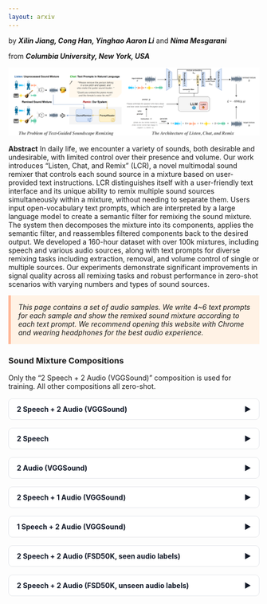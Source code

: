 ```yaml
---
layout: arxiv
---
```


by ***Xilin Jiang, Cong Han, Yinghao Aaron Li*** and ***Nima Mesgarani***

from ***Columbia University, New York, USA***

![abstract](../figures/LCR_demo.png)

**Abstract** In daily life, we encounter a variety of sounds, both desirable and undesirable, with limited control over their presence and volume. Our work introduces “Listen, Chat, and Remix” (LCR), a novel multimodal sound remixer that controls each sound source in a mixture based on user-provided text instructions. LCR distinguishes itself with a user-friendly text interface and its unique ability to remix multiple sound sources simultaneously within a mixture, without needing to separate them. Users input open-vocabulary text prompts, which are interpreted by a large language model to create a semantic filter for remixing the sound mixture. The system then decomposes the mixture into its components, applies the semantic filter, and reassembles filtered components back to the desired output. We developed a 160-hour dataset with over 100k mixtures, including speech and various audio sources, along with text prompts for diverse remixing tasks including extraction, removal, and volume control of single or multiple sources. Our experiments demonstrate significant improvements in signal quality across all remixing tasks and robust performance in zero-shot scenarios with varying numbers and types of sound sources.

<div style="background-color: #FFF2E5; padding: 15px; border-left: 5px solid #FFB899; font-style: italic;">
This page contains a set of audio samples. We write 4~6 text prompts for each sample and show the remixed sound mixture according to each text prompt. We recommend opening this website with Chrome and wearing headphones for the best audio experience.
</div>

<style>
  /* Container + table layout */
  .table-container {
    overflow-x: auto;
    width: 100%;
    color: #6B7280;                 /* default gray text */
  }
  .table-container table {
    width: max-content;
    border-collapse: collapse;
    border: 1px solid grey;
  }
  .table-container th,
  .table-container td {
    padding: 10px;
    border: 1px solid black;
    text-align: left;
    vertical-align: top;            /* top-align cells */
  }

  /* Wrapping: headers stay on one line; cells wrap (or honor <br>) */
  .table-container th { white-space: nowrap; color:#111827; }
  .table-container td { white-space: normal; }   /* <= put this AFTER any th,td white-space rules */
</style>

<style>
  /* Accordion */
  details.accordion { border: 1px solid #E5E7EB; border-radius: .5rem; margin: 1rem 0; background:#FFFFFF; }
  details.accordion > summary {
    list-style: none; cursor: pointer; padding: .75rem 1rem; font-weight: 700; color:#111827;
    display:flex; align-items:center; justify-content:space-between; gap:.75rem;
  }
  details.accordion[open] > summary { border-bottom: 1px solid #E5E7EB; }
  details.accordion .section-body { padding: 1rem; }
  /* Chevron */
  .chev { transition: transform .2s ease; }
  details[open] .chev { transform: rotate(90deg); }
</style>


### Sound Mixture Compositions
Only the “2 Speech + 2 Audio (VGGSound)” composition is used for training. All other compositions all zero-shot.

<a name="2s2a"></a>
<details class="accordion">
  <summary>2 Speech + 2 Audio (VGGSound)<span class="chev">▶</span></summary>
  <div class="section-body">
<hr>

<table>
    <tbody>
        <tr>
        <th style="text-align: left;">Input Mixture #1</th>
        <td style="text-align: center;">female speaker with high pitch, normal tempo, high energy, and neutral emotion</td>
        <td style="text-align: center;">male speaker with low pitch, high tempo, normal energy, and neutral emotion</td>
        <td style="text-align: center;">helicopter</td>
        <td style="text-align: center;">turkey gobbling</td>
        </tr>
        <tr>
        <td style="width: 20%;">
            <audio controls>
                <source src="../wavs/2Speech2Audio/ex1/mix.wav" type="audio/wav">
                Your browser does not support the audio element.
            </audio>
        </td>
        <td style="width: 20%;">
            <audio controls>
                <source src="../wavs/2Speech2Audio/ex1/s0.wav" type="audio/wav">
                Your browser does not support the audio element.
            </audio>
        </td>
        <td style="width: 20%;">
            <audio controls>
                <source src="../wavs/2Speech2Audio/ex1/s1.wav" type="audio/wav">
                Your browser does not support the audio element.
            </audio>
        </td>
        <td style="width: 20%;">
            <audio controls>
                <source src="../wavs/2Speech2Audio/ex1/s2.wav" type="audio/wav">
                Your browser does not support the audio element.
            </audio>
        </td>
        <td style="width: 20%;">
            <audio controls>
                <source src="../wavs/2Speech2Audio/ex1/s3.wav" type="audio/wav">
                Your browser does not support the audio element.
            </audio>
        </td>
        </tr>
    </tbody>
</table>

<table>
    <tr>
        <td colspan="2" style="text-align: left; width: 50%;">"Increase the volume of the speeches and decrease the volume of the background sounds."</td>
        <td colspan="2" style="text-align: left; width: 50%;">"Let's pull out the sound of the fast-talking man and the turkey."</td>
    </tr>
    <tr>
        <th style="width: 25%; text-align: left;">Remixed Mixture A</th>
        <th style="width: 25%; text-align: left;">Target Mixture A</th>
        <th style="width: 25%; text-align: left;">Remixed Mixture B</th>
        <th style="width: 25%; text-align: left;">Target Mixture B</th>
    </tr>
    <tr>
        <td style="width: 25%;">
            <audio controls>
                <source src="../wavs/2Speech2Audio/ex1/edit_UUDD.wav" type="audio/wav">
                Your browser does not support the audio element.
            </audio>
        </td>
        <td style="width: 25%;">
            <audio controls><source src="../wavs/2Speech2Audio/ex1/tar_UUDD.wav" type="audio/wav">
                Your browser does not support the audio element.
            </audio>
        </td>
        <td style="width: 25%;">
            <audio controls>
                <source src="../wavs/2Speech2Audio/ex1/edit_0101.wav" type="audio/wav">
                Your browser does not support the audio element.
            </audio>
        </td>
        <td style="width: 25%;">
            <audio controls><source src="../wavs/2Speech2Audio/ex1/tar_0101.wav" type="audio/wav">
                Your browser does not support the audio element.
            </audio>
        </td>
    </tr>
    <tr>
        <td colspan="2" style="text-align: left; width: 50%;">"Remove all people talking."</td>
        <td colspan="2" style="text-align: left; width: 50%;">"Why not get rid of the man's voice and the turkey's noise, and reduce the helicopter's volume?"</td>
    </tr>
    <tr>
        <th style="width: 25%; text-align: left;">Remixed Mixture C</th>
        <th style="width: 25%; text-align: left;">Target Mixture C</th>
        <th style="width: 25%; text-align: left;">Remixed Mixture D</th>
        <th style="width: 25%; text-align: left;">Target Mixture D</th>
    </tr>
    <tr>
        <td style="width: 25%;">
            <audio controls>
                <source src="../wavs/2Speech2Audio/ex1/edit_0011.wav" type="audio/wav">
                Your browser does not support the audio element.
            </audio>
        </td>
        <td style="width: 25%;">
            <audio controls><source src="../wavs/2Speech2Audio/ex1/tar_0011.wav" type="audio/wav">
                Your browser does not support the audio element.
            </audio>
        </td>
        <td style="width: 25%;">
            <audio controls>
                <source src="../wavs/2Speech2Audio/ex1/edit_10D0.wav" type="audio/wav">
                Your browser does not support the audio element.
            </audio>
        </td>
        <td style="width: 25%;">
            <audio controls><source src="../wavs/2Speech2Audio/ex1/tar_10D0.wav" type="audio/wav">
                Your browser does not support the audio element.
            </audio>
        </td>
    </tr>
    <tr>
        <td colspan="2" style="text-align: left; width: 50%;">"Could you kindly eliminate the sound of the helicopter? I appreciate it."</td>
        <td colspan="2" style="text-align: left; width: 50%;">"Please extract the person with an elevated tone."</td>
    </tr>
    <tr>
        <th style="width: 25%; text-align: left;">Remixed Mixture E</th>
        <th style="width: 25%; text-align: left;">Target Mixture E</th>
        <th style="width: 25%; text-align: left;">Remixed Mixture F</th>
        <th style="width: 25%; text-align: left;">Target Mixture F</th>
    </tr>
    <tr>
        <td style="width: 25%;">
            <audio controls>
                <source src="../wavs/2Speech2Audio/ex1/edit_1101.wav" type="audio/wav">
                Your browser does not support the audio element.
            </audio>
        </td>
        <td style="width: 25%;">
            <audio controls><source src="../wavs/2Speech2Audio/ex1/tar_1101.wav" type="audio/wav">
                Your browser does not support the audio element.
            </audio>
        </td>
        <td style="width: 25%;">
            <audio controls>
                <source src="../wavs/2Speech2Audio/ex1/edit_1000.wav" type="audio/wav">
                Your browser does not support the audio element.
            </audio>
        </td>
        <td style="width: 25%;">
            <audio controls><source src="../wavs/2Speech2Audio/ex1/tar_1000.wav" type="audio/wav">
                Your browser does not support the audio element.
            </audio>
        </td>
    </tr>
</table>
<hr>

<table>
    <tbody>
        <tr>
        <th style="text-align: left;">Input Mixture #2</th>
        <td style="text-align: center;">male speaker with low pitch, low tempo, low energy, and sad emotion</td>
        <td style="text-align: center;">female speaker with high pitch, normal tempo, normal energy, and neutral emotion</td>
        <td style="text-align: center;">playing accordion</td>
        <td style="text-align: center;">playing drum kit</td>
        </tr>
        <tr>
        <td style="width: 20%;">
            <audio controls>
                <source src="../wavs/2Speech2Audio/ex2/mix.wav" type="audio/wav">
                Your browser does not support the audio element.
            </audio>
        </td>
        <td style="width: 20%;">
            <audio controls>
                <source src="../wavs/2Speech2Audio/ex2/s0.wav" type="audio/wav">
                Your browser does not support the audio element.
            </audio>
        </td>
        <td style="width: 20%;">
            <audio controls>
                <source src="../wavs/2Speech2Audio/ex2/s1.wav" type="audio/wav">
                Your browser does not support the audio element.
            </audio>
        </td>
        <td style="width: 20%;">
            <audio controls>
                <source src="../wavs/2Speech2Audio/ex2/s2.wav" type="audio/wav">
                Your browser does not support the audio element.
            </audio>
        </td>
        <td style="width: 20%;">
            <audio controls>
                <source src="../wavs/2Speech2Audio/ex2/s3.wav" type="audio/wav">
                Your browser does not support the audio element.
            </audio>
        </td>
        </tr>
    </tbody>
</table>

<table>
    <tr>
        <td colspan="2" style="text-align: left; width: 50%;">"Is it possible to single out the accordion's performance?"</td>
        <td colspan="2" style="text-align: left; width: 50%;">"Lower the volume of the live accordion music that is currently being played, please."</td>
    </tr>
    <tr>
        <th style="width: 25%; text-align: left;">Remixed Mixture A</th>
        <th style="width: 25%; text-align: left;">Target Mixture A</th>
        <th style="width: 25%; text-align: left;">Remixed Mixture B</th>
        <th style="width: 25%; text-align: left;">Target Mixture B</th>
    </tr>
    <tr>
        <td style="width: 25%;">
            <audio controls>
                <source src="../wavs/2Speech2Audio/ex2/edit_0010.wav" type="audio/wav">
                Your browser does not support the audio element.
            </audio>
        </td>
        <td style="width: 25%;">
            <audio controls><source src="../wavs/2Speech2Audio/ex2/tar_0010.wav" type="audio/wav">
                Your browser does not support the audio element.
            </audio>
        </td>
        <td style="width: 25%;">
            <audio controls>
                <source src="../wavs/2Speech2Audio/ex2/edit_11D1.wav" type="audio/wav">
                Your browser does not support the audio element.
            </audio>
        </td>
        <td style="width: 25%;">
            <audio controls><source src="../wavs/2Speech2Audio/ex2/tar_11D1.wav" type="audio/wav">
                Your browser does not support the audio element.
            </audio>
        </td>
    </tr>
    <tr>
        <td colspan="2" style="text-align: left; width: 50%;">"Could you raise the decibel level of the gloomy speaker that has a subdued tone?"</td>
        <td colspan="2" style="text-align: left; width: 50%;">"Please raise the sound for the
            female speaker with a standard tempo, amplify the playing accordion, reduce the playing drum kit, and decrease the volume for the male speaker with a sluggish pace."</td>
    </tr>
    <tr>
        <th style="width: 25%; text-align: left;">Remixed Mixture C</th>
        <th style="width: 25%; text-align: left;">Target Mixture C</th>
        <th style="width: 25%; text-align: left;">Remixed Mixture D</th>
        <th style="width: 25%; text-align: left;">Target Mixture D</th>
    </tr>
    <tr>
        <td style="width: 25%;">
            <audio controls>
                <source src="../wavs/2Speech2Audio/ex2/edit_U111.wav" type="audio/wav">
                Your browser does not support the audio element.
            </audio>
        </td>
        <td style="width: 25%;">
            <audio controls><source src="../wavs/2Speech2Audio/ex2/tar_U111.wav" type="audio/wav">
                Your browser does not support the audio element.
            </audio>
        </td>
        <td style="width: 25%;">
            <audio controls>
                <source src="../wavs/2Speech2Audio/ex2/edit_DUUD.wav" type="audio/wav">
                Your browser does not support the audio element.
            </audio>
        </td>
        <td style="width: 25%;">
            <audio controls><source src="../wavs/2Speech2Audio/ex2/tar_DUUD.wav" type="audio/wav">
                Your browser does not support the audio element.
            </audio>
        </td>
    </tr>
    <tr>
        <td colspan="2" style="text-align: left; width: 50%;">"I'd like you to exclude the speaker with a high-frequency voice and average vitality, conveying a neutral tone."</td>
        <td colspan="2" style="text-align: left; width: 50%;">"Make everything quieter."</td>
    </tr>
    <tr>
        <th style="width: 25%; text-align: left;">Remixed Mixture E</th>
        <th style="width: 25%; text-align: left;">Target Mixture E</th>
        <th style="width: 25%; text-align: left;">Remixed Mixture F</th>
        <th style="width: 25%; text-align: left;">Target Mixture F</th>
    </tr>
    <tr>
        <td style="width: 25%;">
            <audio controls>
                <source src="../wavs/2Speech2Audio/ex2/edit_1011.wav" type="audio/wav">
                Your browser does not support the audio element.
            </audio>
        </td>
        <td style="width: 25%;">
            <audio controls><source src="../wavs/2Speech2Audio/ex2/tar_1011.wav" type="audio/wav">
                Your browser does not support the audio element.
            </audio>
        </td>
        <td style="width: 25%;">
            <audio controls>
                <source src="../wavs/2Speech2Audio/ex2/edit_DDDD.wav" type="audio/wav">
                Your browser does not support the audio element.
            </audio>
        </td>
        <td style="width: 25%;">
            <audio controls><source src="../wavs/2Speech2Audio/ex2/tar_DDDD.wav" type="audio/wav">
                Your browser does not support the audio element.
            </audio>
        </td>
    </tr>
</table>
<hr>

<table>
    <tbody>
        <tr>
        <th style="text-align: left;">Input Mixture #3</th>
        <td style="text-align: center;">male speaker with low pitch, normal tempo, normal energy, and neutral emotion</td>
        <td style="text-align: center;">male speaker with low pitch, high tempo, normal energy, and neutral emotion</td>
        <td style="text-align: center;">underwater bubbling</td>
        <td style="text-align: center;">train horning</td>
        </tr>
        <tr>
        <td style="width: 20%;">
            <audio controls>
                <source src="../wavs/2Speech2Audio/ex3/mix.wav" type="audio/wav">
                Your browser does not support the audio element.
            </audio>
        </td>
        <td style="width: 20%;">
            <audio controls>
                <source src="../wavs/2Speech2Audio/ex3/s0.wav" type="audio/wav">
                Your browser does not support the audio element.
            </audio>
        </td>
        <td style="width: 20%;">
            <audio controls>
                <source src="../wavs/2Speech2Audio/ex3/s1.wav" type="audio/wav">
                Your browser does not support the audio element.
            </audio>
        </td>
        <td style="width: 20%;">
            <audio controls>
                <source src="../wavs/2Speech2Audio/ex3/s2.wav" type="audio/wav">
                Your browser does not support the audio element.
            </audio>
        </td>
        <td style="width: 20%;">
            <audio controls>
                <source src="../wavs/2Speech2Audio/ex3/s3.wav" type="audio/wav">
                Your browser does not support the audio element.
            </audio>
        </td>
        </tr>
    </tbody>
</table>


<table>
    <tr>
        <td colspan="2" style="text-align: left; width: 50%;">"Enhance this recording by removing all the noises."</td>
        <td colspan="2" style="text-align: left; width: 50%;">"Could you raise the audio level of the underwater bubbling sound exclusively?"</td>
    </tr>
    <tr>
        <th style="width: 25%; text-align: left;">Remixed Mixture A</th>
        <th style="width: 25%; text-align: left;">Target Mixture A</th>
        <th style="width: 25%; text-align: left;">Remixed Mixture B</th>
        <th style="width: 25%; text-align: left;">Target Mixture B</th>
    </tr>
    <tr>
        <td style="width: 25%;">
            <audio controls>
                <source src="../wavs/2Speech2Audio/ex3/edit_1100.wav" type="audio/wav">
                Your browser does not support the audio element.
            </audio>
        </td>
        <td style="width: 25%;">
            <audio controls><source src="../wavs/2Speech2Audio/ex3/tar_1100.wav" type="audio/wav">
                Your browser does not support the audio element.
            </audio>
        </td>
        <td style="width: 25%;">
            <audio controls>
                <source src="../wavs/2Speech2Audio/ex3/edit_11U1.wav" type="audio/wav">
                Your browser does not support the audio element.
            </audio>
        </td>
        <td style="width: 25%;">
            <audio controls><source src="../wavs/2Speech2Audio/ex3/tar_11U1.wav" type="audio/wav">
                Your browser does not support the audio element.
            </audio>
        </td>
    </tr>
    <tr>
        <td colspan="2" style="text-align: left; width: 50%;">"Can you adjust the sound so
            that both speakers are louder, the train horn is quieter, and the underwater bubbling is completely removed from the recording?"</td>
        <td colspan="2" style="text-align: left; width: 50%;">"Is it possible to turn down the speakers' volume and crank up the background ambiance?"</td>
    </tr>
    <tr>
        <th style="width: 25%; text-align: left;">Remixed Mixture C</th>
        <th style="width: 25%; text-align: left;">Target Mixture C</th>
        <th style="width: 25%; text-align: left;">Remixed Mixture D</th>
        <th style="width: 25%; text-align: left;">Target Mixture D</th>
    </tr>
    <tr>
        <td style="width: 25%;">
            <audio controls>
                <source src="../wavs/2Speech2Audio/ex3/edit_UU0D.wav" type="audio/wav">
                Your browser does not support the audio element.
            </audio>
        </td>
        <td style="width: 25%;">
            <audio controls><source src="../wavs/2Speech2Audio/ex3/tar_UU0D.wav" type="audio/wav">
                Your browser does not support the audio element.
            </audio>
        </td>
        <td style="width: 25%;">
            <audio controls>
                <source src="../wavs/2Speech2Audio/ex3/edit_DDUU.wav" type="audio/wav">
                Your browser does not support the audio element.
            </audio>
        </td>
        <td style="width: 25%;">
            <audio controls><source src="../wavs/2Speech2Audio/ex3/tar_DDUU.wav" type="audio/wav">
                Your browser does not support the audio element.
            </audio>
        </td>
    </tr>
    <tr>
        <td colspan="2" style="text-align: left; width: 50%;">"I'd like you to edit out the speaker characterized by a faster tempo and the train horn sound altogether."</td>
        <td colspan="2" style="text-align: left; width: 50%;">"Can you remove the speaker with a rapid rhythm?"</td>
    </tr>
    <tr>
        <th style="width: 25%; text-align: left;">Remixed Mixture E</th>
        <th style="width: 25%; text-align: left;">Target Mixture E</th>
        <th style="width: 25%; text-align: left;">Remixed Mixture F</th>
        <th style="width: 25%; text-align: left;">Target Mixture F</th>
    </tr>
    <tr>
        <td style="width: 25%;">
            <audio controls>
                <source src="../wavs/2Speech2Audio/ex3/edit_1010.wav" type="audio/wav">
                Your browser does not support the audio element.
            </audio>
        </td>
        <td style="width: 25%;">
            <audio controls><source src="../wavs/2Speech2Audio/ex3/tar_1010.wav" type="audio/wav">
                Your browser does not support the audio element.
            </audio>
        </td>
        <td style="width: 25%;">
            <audio controls>
                <source src="../wavs/2Speech2Audio/ex3/edit_1011.wav" type="audio/wav">
                Your browser does not support the audio element.
            </audio>
        </td>
        <td style="width: 25%;">
            <audio controls><source src="../wavs/2Speech2Audio/ex3/tar_1011.wav" type="audio/wav">
                Your browser does not support the audio element.
            </audio>
        </td>
    </tr>
</table>
<hr>

<table>
    <tbody>
        <tr>
        <th style="text-align: left;">Input Mixture #4</th>
        <td style="text-align: center;">female speaker with normal pitch, normal tempo, normal energy, and neutral emotion</td>
        <td style="text-align: center;">male speaker with low pitch, normal tempo, high energy, and neutral emotion</td>
        <td style="text-align: center;">playing hammond organ</td>
        <td style="text-align: center;">rain</td>
        </tr>
        <tr>
        <td style="width: 20%;">
            <audio controls>
                <source src="../wavs/2Speech2Audio/ex4/mix.wav" type="audio/wav">
                Your browser does not support the audio element.
            </audio>
        </td>
        <td style="width: 20%;">
            <audio controls>
                <source src="../wavs/2Speech2Audio/ex4/s0.wav" type="audio/wav">
                Your browser does not support the audio element.
            </audio>
        </td>
        <td style="width: 20%;">
            <audio controls>
                <source src="../wavs/2Speech2Audio/ex4/s1.wav" type="audio/wav">
                Your browser does not support the audio element.
            </audio>
        </td>
        <td style="width: 20%;">
            <audio controls>
                <source src="../wavs/2Speech2Audio/ex4/s2.wav" type="audio/wav">
                Your browser does not support the audio element.
            </audio>
        </td>
        <td style="width: 20%;">
            <audio controls>
                <source src="../wavs/2Speech2Audio/ex4/s3.wav" type="audio/wav">
                Your browser does not support the audio element.
            </audio>
        </td>
        </tr>
    </tbody>
</table>


<table>
    <tr>
        <td colspan="2" style="text-align: left; width: 50%;">"Can you edit the recording to extract the sound of the organ and rainfall?"</td>
        <td colspan="2" style="text-align: left; width: 50%;">"Can you modify the sound so that the rain and Hammond organ
            are quieter, the female speaker with normal pitch and energy is louder, and the male speaker with low pitch and high energy is entirely eliminated from the recording?"</td>
    </tr>
    <tr>
        <th style="width: 25%; text-align: left;">Remixed Mixture A</th>
        <th style="width: 25%; text-align: left;">Target Mixture A</th>
        <th style="width: 25%; text-align: left;">Remixed Mixture B</th>
        <th style="width: 25%; text-align: left;">Target Mixture B</th>
    </tr>
    <tr>
        <td style="width: 25%;">
            <audio controls>
                <source src="../wavs/2Speech2Audio/ex4/edit_0011.wav" type="audio/wav">
                Your browser does not support the audio element.
            </audio>
        </td>
        <td style="width: 25%;">
            <audio controls><source src="../wavs/2Speech2Audio/ex4/tar_0011.wav" type="audio/wav">
                Your browser does not support the audio element.
            </audio>
        </td>
        <td style="width: 25%;">
            <audio controls>
                <source src="../wavs/2Speech2Audio/ex4/edit_U0DD.wav" type="audio/wav">
                Your browser does not support the audio element.
            </audio>
        </td>
        <td style="width: 25%;">
            <audio controls><source src="../wavs/2Speech2Audio/ex4/tar_U0DD.wav" type="audio/wav">
                Your browser does not support the audio element.
            </audio>
        </td>
    </tr>
    <tr>
        <td colspan="2" style="text-align: left; width: 50%;">"I'd like you to turn down the volume for the lady with the average pitch."</td>
        <td colspan="2" style="text-align: left; width: 50%;">"Please remove the the organ music and both the female and male speakers
            in the audio track."</td>
    </tr>
    <tr>
        <th style="width: 25%; text-align: left;">Remixed Mixture C</th>
        <th style="width: 25%; text-align: left;">Target Mixture C</th>
        <th style="width: 25%; text-align: left;">Remixed Mixture D</th>
        <th style="width: 25%; text-align: left;">Target Mixture D</th>
    </tr>
    <tr>
        <td style="width: 25%;">
            <audio controls>
                <source src="../wavs/2Speech2Audio/ex4/edit_D111.wav" type="audio/wav">
                Your browser does not support the audio element.
            </audio>
        </td>
        <td style="width: 25%;">
            <audio controls><source src="../wavs/2Speech2Audio/ex4/tar_D111.wav" type="audio/wav">
                Your browser does not support the audio element.
            </audio>
        </td>
        <td style="width: 25%;">
            <audio controls>
                <source src="../wavs/2Speech2Audio/ex4/edit_0001.wav" type="audio/wav">
                Your browser does not support the audio element.
            </audio>
        </td>
        <td style="width: 25%;">
            <audio controls><source src="../wavs/2Speech2Audio/ex4/tar_0001.wav" type="audio/wav">
                Your browser does not support the audio element.
            </audio>
        </td>
    </tr>
    <tr>
        <td colspan="2" style="text-align: left; width: 50%;">"Please make the organ music louder."</td>
        <td colspan="2" style="text-align: left; width: 50%;">"Let's extract the part featuring the speaker characterized by typical tone?"</td>
    </tr>
    <tr>
        <th style="width: 25%; text-align: left;">Remixed Mixture E</th>
        <th style="width: 25%; text-align: left;">Target Mixture E</th>
        <th style="width: 25%; text-align: left;">Remixed Mixture F</th>
        <th style="width: 25%; text-align: left;">Target Mixture F</th>
    </tr>
    <tr>
        <td style="width: 25%;">
            <audio controls>
                <source src="../wavs/2Speech2Audio/ex4/edit_11U1.wav" type="audio/wav">
                Your browser does not support the audio element.
            </audio>
        </td>
        <td style="width: 25%;">
            <audio controls><source src="../wavs/2Speech2Audio/ex4/tar_11U1.wav" type="audio/wav">
                Your browser does not support the audio element.
            </audio>
        </td>
        <td style="width: 25%;">
            <audio controls>
                <source src="../wavs/2Speech2Audio/ex4/edit_1000.wav" type="audio/wav">
                Your browser does not support the audio element.
            </audio>
        </td>
        <td style="width: 25%;">
            <audio controls><source src="../wavs/2Speech2Audio/ex4/tar_1000.wav" type="audio/wav">
                Your browser does not support the audio element.
            </audio>
        </td>
    </tr>
</table>
<hr>

<table>
    <tbody>
        <tr>
        <th style="text-align: left;">Input Mixture #5</th>
        <td style="text-align: center;">female speaker with normal pitch, normal tempo, low energy, and neutral emotion</td>
        <td style="text-align: center;">female speaker with normal pitch, low tempo, normal energy, and neutral emotion</td>
        <td style="text-align: center;">church bell ringing</td>
        <td style="text-align: center;">playing theremin</td>
        </tr>
        <tr>
        <td style="width: 20%;">
            <audio controls>
                <source src="../wavs/2Speech2Audio/ex5/mix.wav" type="audio/wav">
                Your browser does not support the audio element.
            </audio>
        </td>
        <td style="width: 20%;">
            <audio controls>
                <source src="../wavs/2Speech2Audio/ex5/s0.wav" type="audio/wav">
                Your browser does not support the audio element.
            </audio>
        </td>
        <td style="width: 20%;">
            <audio controls>
                <source src="../wavs/2Speech2Audio/ex5/s1.wav" type="audio/wav">
                Your browser does not support the audio element.
            </audio>
        </td>
        <td style="width: 20%;">
            <audio controls>
                <source src="../wavs/2Speech2Audio/ex5/s2.wav" type="audio/wav">
                Your browser does not support the audio element.
            </audio>
        </td>
        <td style="width: 20%;">
            <audio controls>
                <source src="../wavs/2Speech2Audio/ex5/s3.wav" type="audio/wav">
                Your browser does not support the audio element.
            </audio>
        </td>
        </tr>
    </tbody>
</table>


<table>
    <tr>
        <td colspan="2" style="text-align: left; width: 50%;">"Extract the bell ringing from the rest of the audio."</td>
        <td colspan="2" style="text-align: left; width: 50%;">"Could you amplify the audio level of the speaker with normal energy and slow tempo, and also raise the church bell ringing sound, but lower the volume of the speaker with low vitality?"</td>
    </tr>
    <tr>
        <th style="width: 25%; text-align: left;">Remixed Mixture A</th>
        <th style="width: 25%; text-align: left;">Target Mixture A</th>
        <th style="width: 25%; text-align: left;">Remixed Mixture B</th>
        <th style="width: 25%; text-align: left;">Target Mixture B</th>
    </tr>
    <tr>
        <td style="width: 25%;">
            <audio controls>
                <source src="../wavs/2Speech2Audio/ex5/edit_0010.wav" type="audio/wav">
                Your browser does not support the audio element.
            </audio>
        </td>
        <td style="width: 25%;">
            <audio controls><source src="../wavs/2Speech2Audio/ex5/tar_0010.wav" type="audio/wav">
                Your browser does not support the audio element.
            </audio>
        </td>
        <td style="width: 25%;">
            <audio controls>
                <source src="../wavs/2Speech2Audio/ex5/edit_DUU1.wav" type="audio/wav">
                Your browser does not support the audio element.
            </audio>
        </td>
        <td style="width: 25%;">
            <audio controls><source src="../wavs/2Speech2Audio/ex5/tar_DUU1.wav" type="audio/wav">
                Your browser does not support the audio element.
            </audio>
        </td>
    </tr>
    <tr>
        <td colspan="2" style="text-align: left; width: 50%;">"Let's extract all human voices from the recording."</td>
        <td colspan="2" style="text-align: left; width: 50%;">"Reduce the background audio and turn up the volume on the talking parts."</td>
    </tr>
    <tr>
        <th style="width: 25%; text-align: left;">Remixed Mixture C</th>
        <th style="width: 25%; text-align: left;">Target Mixture C</th>
        <th style="width: 25%; text-align: left;">Remixed Mixture D</th>
        <th style="width: 25%; text-align: left;">Target Mixture D</th>
    </tr>
    <tr>
        <td style="width: 25%;">
            <audio controls>
                <source src="../wavs/2Speech2Audio/ex5/edit_1100.wav" type="audio/wav">
                Your browser does not support the audio element.
            </audio>
        </td>
        <td style="width: 25%;">
            <audio controls><source src="../wavs/2Speech2Audio/ex5/tar_1100.wav" type="audio/wav">
                Your browser does not support the audio element.
            </audio>
        </td>
        <td style="width: 25%;">
            <audio controls>
                <source src="../wavs/2Speech2Audio/ex5/edit_UUDD.wav" type="audio/wav">
                Your browser does not support the audio element.
            </audio>
        </td>
        <td style="width: 25%;">
            <audio controls><source src="../wavs/2Speech2Audio/ex5/tar_UUDD.wav" type="audio/wav">
                Your browser does not support the audio element.
            </audio>
        </td>
    </tr>
    <tr>
        <td colspan="2" style="text-align: left; width: 50%;">"Is it feasible to erase the theremin's playing sound?"</td>
        <td colspan="2" style="text-align: left; width: 50%;">"I'd like you to amplify the playing theremin sound and reduce the church bell ringing sound."</td>
    </tr>
    <tr>
        <th style="width: 25%; text-align: left;">Remixed Mixture E</th>
        <th style="width: 25%; text-align: left;">Target Mixture E</th>
        <th style="width: 25%; text-align: left;">Remixed Mixture F</th>
        <th style="width: 25%; text-align: left;">Target Mixture F</th>
    </tr>
    <tr>
        <td style="width: 25%;">
            <audio controls>
                <source src="../wavs/2Speech2Audio/ex5/edit_1110.wav" type="audio/wav">
                Your browser does not support the audio element.
            </audio>
        </td>
        <td style="width: 25%;">
            <audio controls><source src="../wavs/2Speech2Audio/ex5/tar_1110.wav" type="audio/wav">
                Your browser does not support the audio element.
            </audio>
        </td>
        <td style="width: 25%;">
            <audio controls>
                <source src="../wavs/2Speech2Audio/ex5/edit_11DU.wav" type="audio/wav">
                Your browser does not support the audio element.
            </audio>
        </td>
        <td style="width: 25%;">
            <audio controls><source src="../wavs/2Speech2Audio/ex5/tar_11DU.wav" type="audio/wav">
                Your browser does not support the audio element.
            </audio>
        </td>
    </tr>
</table>
<hr>
  </div>
</details>

<a name="2s"></a>
<details class="accordion">
  <summary>2 Speech<span class="chev">▶</span></summary>
  <div class="section-body">
<hr>

<table>
    <tbody>
        <tr>
        <th style="text-align: left;">Input Mixture #6</th>
        <td style="text-align: center;">female speaker with normal pitch, normal <br> tempo, low energy, and contempt emotion</td>
        <td style="text-align: center;">female speaker with normal pitch, normal <br> tempo, normal energy, and neutral emotion</td>
        </tr>
        <tr>
        <td style="width: 33%;">
            <audio controls>
                <source src="../wavs/2Speech/ex1/mix.wav" type="audio/wav">
                Your browser does not support the audio element.
            </audio>
        </td>
        <td style="width: 33%;">
            <audio controls>
                <source src="../wavs/2Speech/ex1/s0.wav" type="audio/wav">
                Your browser does not support the audio element.
            </audio>
        </td>
        <td style="width: 33%;">
            <audio controls>
                <source src="../wavs/2Speech/ex1/s1.wav" type="audio/wav">
                Your browser does not support the audio element.
            </audio>
        </td>
        </tr>
    </tbody>
</table>


<table>
    <tr>
        <td colspan="2" style="text-align: left; width: 50%;">"Can you extract the speaker characterized by their contemptuous manner?"</td>
        <td colspan="2" style="text-align: left; width: 50%;">"Is it possible to turn up the volume of the speaker exhibiting typical enthusiasm and reduce the volume of the speaker showing low energy?"</td>
    </tr>
    <tr>
        <th style="width: 25%; text-align: left;">Remixed Mixture A</th>
        <th style="width: 25%; text-align: left;">Target Mixture A</th>
        <th style="width: 25%; text-align: left;">Remixed Mixture B</th>
        <th style="width: 25%; text-align: left;">Target Mixture B</th>
    </tr>
    <tr>
        <td style="width: 25%;">
            <audio controls>
                <source src="../wavs/2Speech/ex1/edit_10.wav" type="audio/wav">
                Your browser does not support the audio element.
            </audio>
        </td>
        <td style="width: 25%;">
            <audio controls><source src="../wavs/2Speech/ex1/tar_10.wav" type="audio/wav">
                Your browser does not support the audio element.
            </audio>
        </td>
        <td style="width: 25%;">
            <audio controls>
                <source src="../wavs/2Speech/ex1/edit_DU.wav" type="audio/wav">
                Your browser does not support the audio element.
            </audio>
        </td>
        <td style="width: 25%;">
            <audio controls><source src="../wavs/2Speech/ex1/tar_DU.wav" type="audio/wav">
                Your browser does not support the audio element.
            </audio>
        </td>
    </tr>
    <tr>
        <td colspan="2" style="text-align: left; width: 50%;">"Could you isolate the speaker without emotion and speaking in a normal volume?"</td>
        <td colspan="2" style="text-align: left; width: 50%;">"Why not turn up the sound of the contemptuous speaker while removing the speaker maintaining a neutral emotional state?"</td>
    </tr>
    <tr>
        <th style="width: 25%; text-align: left;">Remixed Mixture C</th>
        <th style="width: 25%; text-align: left;">Target Mixture C</th>
        <th style="width: 25%; text-align: left;">Remixed Mixture D</th>
        <th style="width: 25%; text-align: left;">Target Mixture D</th>
    </tr>
    <tr>
        <td style="width: 25%;">
            <audio controls>
                <source src="../wavs/2Speech/ex1/edit_01.wav" type="audio/wav">
                Your browser does not support the audio element.
            </audio>
        </td>
        <td style="width: 25%;">
            <audio controls><source src="../wavs/2Speech/ex1/tar_01.wav" type="audio/wav">
                Your browser does not support the audio element.
            </audio>
        </td>
        <td style="width: 25%;">
            <audio controls>
                <source src="../wavs/2Speech/ex1/edit_U0.wav" type="audio/wav">
                Your browser does not support the audio element.
            </audio>
        </td>
        <td style="width: 25%;">
            <audio controls><source src="../wavs/2Speech/ex1/tar_U0.wav" type="audio/wav">
                Your browser does not support the audio element.
            </audio>
        </td>
    </tr>
</table>
<hr>

<table>
    <tbody>
        <tr>
        <th style="text-align: left;">Input Mixture #7</th>
        <td style="text-align: center;">female speaker with normal pitch, high <br> tempo, normal energy, and neutral emotion</td>
        <td style="text-align: center;">male speaker with low pitch, low <br> tempo, high energy, and neutral emotion</td>
        </tr>
        <tr>
        <td style="width: 33%;">
            <audio controls>
                <source src="../wavs/2Speech/ex2/mix.wav" type="audio/wav">
                Your browser does not support the audio element.
            </audio>
        </td>
        <td style="width: 33%;">
            <audio controls>
                <source src="../wavs/2Speech/ex2/s0.wav" type="audio/wav">
                Your browser does not support the audio element.
            </audio>
        </td>
        <td style="width: 33%;">
            <audio controls>
                <source src="../wavs/2Speech/ex2/s1.wav" type="audio/wav">
                Your browser does not support the audio element.
            </audio>
        </td>
        </tr>
    </tbody>
</table>

<table>
    <tr>
        <td colspan="2" style="text-align: left; width: 50%;">"I'd appreciate it if you could eliminate the speaker who is speaking at a rapid pace."</td>
        <td colspan="2" style="text-align: left; width: 50%;">"The female speaker talks is loud. Could you turn down the volume?"</td>
    </tr>
    <tr>
        <th style="width: 25%; text-align: left;">Remixed Mixture A</th>
        <th style="width: 25%; text-align: left;">Target Mixture A</th>
        <th style="width: 25%; text-align: left;">Remixed Mixture B</th>
        <th style="width: 25%; text-align: left;">Target Mixture B</th>
    </tr>
    <tr>
        <td style="width: 25%;">
            <audio controls>
                <source src="../wavs/2Speech/ex2/edit_01.wav" type="audio/wav">
                Your browser does not support the audio element.
            </audio>
        </td>
        <td style="width: 25%;">
            <audio controls><source src="../wavs/2Speech/ex2/tar_01.wav" type="audio/wav">
                Your browser does not support the audio element.
            </audio>
        </td>
        <td style="width: 25%;">
            <audio controls>
                <source src="../wavs/2Speech/ex2/edit_D1.wav" type="audio/wav">
                Your browser does not support the audio element.
            </audio>
        </td>
        <td style="width: 25%;">
            <audio controls><source src="../wavs/2Speech/ex2/tar_D1.wav" type="audio/wav">
                Your browser does not support the audio element.
            </audio>
        </td>
    </tr>
    <tr>
        <td colspan="2" style="text-align: left; width: 50%;">"Remove the gentleman with a deep tone."</td>
        <td colspan="2" style="text-align: left; width: 50%;">"Begin by decreasing the volume of the female speaker with a fast tempo, and then increase the volume of the male speaker with a low pitch."</td>
    </tr>
    <tr>
        <th style="width: 25%; text-align: left;">Remixed Mixture C</th>
        <th style="width: 25%; text-align: left;">Target Mixture C</th>
        <th style="width: 25%; text-align: left;">Remixed Mixture D</th>
        <th style="width: 25%; text-align: left;">Target Mixture D</th>
    </tr>
    <tr>
        <td style="width: 25%;">
            <audio controls>
                <source src="../wavs/2Speech/ex2/edit_10.wav" type="audio/wav">
                Your browser does not support the audio element.
            </audio>
        </td>
        <td style="width: 25%;">
            <audio controls><source src="../wavs/2Speech/ex2/tar_10.wav" type="audio/wav">
                Your browser does not support the audio element.
            </audio>
        </td>
        <td style="width: 25%;">
            <audio controls>
                <source src="../wavs/2Speech/ex2/edit_DU.wav" type="audio/wav">
                Your browser does not support the audio element.
            </audio>
        </td>
        <td style="width: 25%;">
            <audio controls><source src="../wavs/2Speech/ex2/tar_DU.wav" type="audio/wav">
                Your browser does not support the audio element.
            </audio>
        </td>
    </tr>
</table>
<hr>
  </div>
</details>

<a name="2a"></a>
<details class="accordion">
  <summary>2 Audio (VGGSound)<span class="chev">▶</span></summary>
  <div class="section-body">
<hr>

<table>
    <tbody>
        <tr>
        <th style="text-align: left;">Input Mixture #8</th>
        <td style="text-align: center;">playing tabla</td>
        <td style="text-align: center;">missile launch</td>
        </tr>
        <tr>
        <td style="width: 33%;">
            <audio controls>
                <source src="../wavs/2Audio/ex1/mix.wav" type="audio/wav">
                Your browser does not support the audio element.
            </audio>
        </td>
        <td style="width: 33%;">
            <audio controls>
                <source src="../wavs/2Audio/ex1/s0.wav" type="audio/wav">
                Your browser does not support the audio element.
            </audio>
        </td>
        <td style="width: 33%;">
            <audio controls>
                <source src="../wavs/2Audio/ex1/s1.wav" type="audio/wav">
                Your browser does not support the audio element.
            </audio>
        </td>
        </tr>
    </tbody>
</table>


<table>
    <tr>
        <td colspan="2" style="text-align: left; width: 50%;">"Please turn up the volume of the playing tabla sound and remove the missile launch sound."</td>
        <td colspan="2" style="text-align: left; width: 50%;">"Kindly turn down the sound of the rocket being launched."</td>
    </tr>
    <tr>
        <th style="width: 25%; text-align: left;">Remixed Mixture A</th>
        <th style="width: 25%; text-align: left;">Target Mixture A</th>
        <th style="width: 25%; text-align: left;">Remixed Mixture B</th>
        <th style="width: 25%; text-align: left;">Target Mixture B</th>
    </tr>
    <tr>
        <td style="width: 25%;">
            <audio controls>
                <source src="../wavs/2Audio/ex1/edit_U0.wav" type="audio/wav">
                Your browser does not support the audio element.
            </audio>
        </td>
        <td style="width: 25%;">
            <audio controls><source src="../wavs/2Audio/ex1/tar_U0.wav" type="audio/wav">
                Your browser does not support the audio element.
            </audio>
        </td>
        <td style="width: 25%;">
            <audio controls>
                <source src="../wavs/2Audio/ex1/edit_1D.wav" type="audio/wav">
                Your browser does not support the audio element.
            </audio>
        </td>
        <td style="width: 25%;">
            <audio controls><source src="../wavs/2Audio/ex1/tar_1D.wav" type="audio/wav">
                Your browser does not support the audio element.
            </audio>
        </td>
    </tr>
    <tr>
        <td colspan="2" style="text-align: left; width: 50%;">"Extract the tabla music for me."</td>
        <td colspan="2" style="text-align: left; width: 50%;">"Could you decrease the volume for both the missile launch and the playing tabla sounds?"</td>
    </tr>
    <tr>
        <th style="width: 25%; text-align: left;">Remixed Mixture C</th>
        <th style="width: 25%; text-align: left;">Target Mixture C</th>
        <th style="width: 25%; text-align: left;">Remixed Mixture D</th>
        <th style="width: 25%; text-align: left;">Target Mixture D</th>
    </tr>
    <tr>
        <td style="width: 25%;">
            <audio controls>
                <source src="../wavs/2Audio/ex1/edit_10.wav" type="audio/wav">
                Your browser does not support the audio element.
            </audio>
        </td>
        <td style="width: 25%;">
            <audio controls><source src="../wavs/2Audio/ex1/tar_10.wav" type="audio/wav">
                Your browser does not support the audio element.
            </audio>
        </td>
        <td style="width: 25%;">
            <audio controls>
                <source src="../wavs/2Audio/ex1/edit_DD.wav" type="audio/wav">
                Your browser does not support the audio element.
            </audio>
        </td>
        <td style="width: 25%;">
            <audio controls><source src="../wavs/2Audio/ex1/tar_DD.wav" type="audio/wav">
                Your browser does not support the audio element.
            </audio>
        </td>
    </tr>
</table>
<hr>

<table>
    <tbody>
        <tr>
        <th style="text-align: left;">Input Mixture #9</th>
        <td style="text-align: center;">fireworks banging</td>
        <td style="text-align: center;">vacuum cleaner cleaning floors</td>
        </tr>
        <tr>
        <td style="width: 33%;">
            <audio controls>
                <source src="../wavs/2Audio/ex2/mix.wav" type="audio/wav">
                Your browser does not support the audio element.
            </audio>
        </td>
        <td style="width: 33%;">
            <audio controls>
                <source src="../wavs/2Audio/ex2/s0.wav" type="audio/wav">
                Your browser does not support the audio element.
            </audio>
        </td>
        <td style="width: 33%;">
            <audio controls>
                <source src="../wavs/2Audio/ex2/s1.wav" type="audio/wav">
                Your browser does not support the audio element.
            </audio>
        </td>
        </tr>
    </tbody>
</table>


<table>
    <tr>
        <td colspan="2" style="text-align: left; width: 50%;">"Is it possible to remove the noise from the vacuum and increase the volume of the fireworks?"</td>
        <td colspan="2" style="text-align: left; width: 50%;">"Please take out the sound of the fireworks banging and enhance the volume of the vacuum cleaner cleaning the floors."</td>
    </tr>
    <tr>
        <th style="width: 25%; text-align: left;">Remixed Mixture A</th>
        <th style="width: 25%; text-align: left;">Target Mixture A</th>
        <th style="width: 25%; text-align: left;">Remixed Mixture B</th>
        <th style="width: 25%; text-align: left;">Target Mixture B</th>
    </tr>
    <tr>
        <td style="width: 25%;">
            <audio controls>
                <source src="../wavs/2Audio/ex2/edit_U0.wav" type="audio/wav">
                Your browser does not support the audio element.
            </audio>
        </td>
        <td style="width: 25%;">
            <audio controls><source src="../wavs/2Audio/ex2/tar_U0.wav" type="audio/wav">
                Your browser does not support the audio element.
            </audio>
        </td>
        <td style="width: 25%;">
            <audio controls>
                <source src="../wavs/2Audio/ex2/edit_0U.wav" type="audio/wav">
                Your browser does not support the audio element.
            </audio>
        </td>
        <td style="width: 25%;">
            <audio controls><source src="../wavs/2Audio/ex2/tar_0U.wav" type="audio/wav">
                Your browser does not support the audio element.
            </audio>
        </td>
    </tr>
    <tr>
        <td colspan="2" style="text-align: left; width: 50%;">"Could you eliminate the noise from the fireworks explosions, please?"</td>
        <td colspan="2" style="text-align: left; width: 50%;">"Just extract the firework for me."</td>
    </tr>
    <tr>
        <th style="width: 25%; text-align: left;">Remixed Mixture C</th>
        <th style="width: 25%; text-align: left;">Target Mixture C</th>
        <th style="width: 25%; text-align: left;">Remixed Mixture D</th>
        <th style="width: 25%; text-align: left;">Target Mixture D</th>
    </tr>
    <tr>
        <td style="width: 25%;">
            <audio controls>
                <source src="../wavs/2Audio/ex2/edit_01.wav" type="audio/wav">
                Your browser does not support the audio element.
            </audio>
        </td>
        <td style="width: 25%;">
            <audio controls><source src="../wavs/2Audio/ex2/tar_01.wav" type="audio/wav">
                Your browser does not support the audio element.
            </audio>
        </td>
        <td style="width: 25%;">
            <audio controls>
                <source src="../wavs/2Audio/ex2/edit_10.wav" type="audio/wav">
                Your browser does not support the audio element.
            </audio>
        </td>
        <td style="width: 25%;">
            <audio controls><source src="../wavs/2Audio/ex2/tar_10.wav" type="audio/wav">
                Your browser does not support the audio element.
            </audio>
        </td>
    </tr>
</table>
<hr>
  </div>
</details>

<a name="2s1a"></a>
<details class="accordion">
  <summary>2 Speech + 1 Audio (VGGSound)<span class="chev">▶</span></summary>
  <div class="section-body">
<hr>

<table>
    <tbody>
        <tr>
        <th style="text-align: left;">Input Mixture #10</th>
        <td style="text-align: center;">male speaker with normal pitch, low tempo, normal energy, and surprised emotion</td>
        <td style="text-align: center;">female speaker with high pitch, high tempo, low energy, and neutral emotion</td>
        <td style="text-align: center;">playing banjo</td>
        </tr>
        <tr>
        <td style="width: 20%;">
            <audio controls>
                <source src="../wavs/2Speech1Audio/ex1/mix.wav" type="audio/wav">
                Your browser does not support the audio element.
            </audio>
        </td>
        <td style="width: 20%;">
            <audio controls>
                <source src="../wavs/2Speech1Audio/ex1/s0.wav" type="audio/wav">
                Your browser does not support the audio element.
            </audio>
        </td>
        <td style="width: 20%;">
            <audio controls>
                <source src="../wavs/2Speech1Audio/ex1/s1.wav" type="audio/wav">
                Your browser does not support the audio element.
            </audio>
        </td>
        <td style="width: 20%;">
            <audio controls>
                <source src="../wavs/2Speech1Audio/ex1/s2.wav" type="audio/wav">
                Your browser does not support the audio element.
            </audio>
        </td>
        </tr>
    </tbody>
</table>


<table>
    <tr>
        <td colspan="2" style="text-align: left; width: 50%;">"Lower the sound level of the banjo playing, remove the woman with a high-paced, low-energy delivery, and increase the volume of the surprised man who speaks slowly with normal enthusiasm."</td>
        <td colspan="2" style="text-align: left; width: 50%;">"Try to delete the surprised male speaker, if you can."</td>
    </tr>
    <tr>
        <th style="width: 25%; text-align: left;">Remixed Mixture A</th>
        <th style="width: 25%; text-align: left;">Target Mixture A</th>
        <th style="width: 25%; text-align: left;">Remixed Mixture B</th>
        <th style="width: 25%; text-align: left;">Target Mixture B</th>
    </tr>
    <tr>
        <td style="width: 25%;">
            <audio controls>
                <source src="../wavs/2Speech1Audio/ex1/edit_U0D.wav" type="audio/wav">
                Your browser does not support the audio element.
            </audio>
        </td>
        <td style="width: 25%;">
            <audio controls><source src="../wavs/2Speech1Audio/ex1/tar_U0D.wav" type="audio/wav">
                Your browser does not support the audio element.
            </audio>
        </td>
        <td style="width: 25%;">
            <audio controls>
                <source src="../wavs/2Speech1Audio/ex1/edit_011.wav" type="audio/wav">
                Your browser does not support the audio element.
            </audio>
        </td>
        <td style="width: 25%;">
            <audio controls><source src="../wavs/2Speech1Audio/ex1/tar_011.wav" type="audio/wav">
                Your browser does not support the audio element.
            </audio>
        </td>
    </tr>
    <tr>
        <td colspan="2" style="text-align: left; width: 50%;">"Could you decrease the audio level of the female speaker with a fast tempo and low vitality who maintains a neutral emotion?"</td>
        <td colspan="2" style="text-align: left; width: 50%;">"Extract the banjo music from the audio."</td>
    </tr>
    <tr>
        <th style="width: 25%; text-align: left;">Remixed Mixture C</th>
        <th style="width: 25%; text-align: left;">Target Mixture C</th>
        <th style="width: 25%; text-align: left;">Remixed Mixture D</th>
        <th style="width: 25%; text-align: left;">Target Mixture D</th>
    </tr>
    <tr>
        <td style="width: 25%;">
            <audio controls>
                <source src="../wavs/2Speech1Audio/ex1/edit_1D1.wav" type="audio/wav">
                Your browser does not support the audio element.
            </audio>
        </td>
        <td style="width: 25%;">
            <audio controls><source src="../wavs/2Speech1Audio/ex1/tar_1D1.wav" type="audio/wav">
                Your browser does not support the audio element.
            </audio>
        </td>
        <td style="width: 25%;">
            <audio controls>
                <source src="../wavs/2Speech1Audio/ex1/edit_001.wav" type="audio/wav">
                Your browser does not support the audio element.
            </audio>
        </td>
        <td style="width: 25%;">
            <audio controls><source src="../wavs/2Speech1Audio/ex1/tar_001.wav" type="audio/wav">
                Your browser does not support the audio element.
            </audio>
        </td>
    </tr>
</table>
<hr>

<table>
    <tbody>
        <tr>
        <th style="text-align: left;">Input Mixture #11</th>
        <td style="text-align: center;">male speaker with low pitch, high tempo, low energy, and neutral emotion</td>
        <td style="text-align: center;">female speaker with high pitch, normal tempo, normal energy, and neutral emotion</td>
        <td style="text-align: center;">wind chime</td>
        </tr>
        <tr>
        <td style="width: 20%;">
            <audio controls>
                <source src="../wavs/2Speech1Audio/ex2/mix.wav" type="audio/wav">
                Your browser does not support the audio element.
            </audio>
        </td>
        <td style="width: 20%;">
            <audio controls>
                <source src="../wavs/2Speech1Audio/ex2/s0.wav" type="audio/wav">
                Your browser does not support the audio element.
            </audio>
        </td>
        <td style="width: 20%;">
            <audio controls>
                <source src="../wavs/2Speech1Audio/ex2/s1.wav" type="audio/wav">
                Your browser does not support the audio element.
            </audio>
        </td>
        <td style="width: 20%;">
            <audio controls>
                <source src="../wavs/2Speech1Audio/ex2/s2.wav" type="audio/wav">
                Your browser does not support the audio element.
            </audio>
        </td>
        </tr>
    </tbody>
</table>


<table>
    <tr>
        <td colspan="2" style="text-align: left; width: 50%;">"Extract the background sound but make it quieter."</td>
        <td colspan="2" style="text-align: left; width: 50%;">"Can you extract the audio of the speaker with a low-pitched voice
            and a brisk tempo?"</td>
    </tr>
    <tr>
        <th style="width: 25%; text-align: left;">Remixed Mixture A</th>
        <th style="width: 25%; text-align: left;">Target Mixture A</th>
        <th style="width: 25%; text-align: left;">Remixed Mixture B</th>
        <th style="width: 25%; text-align: left;">Target Mixture B</th>
    </tr>
    <tr>
        <td style="width: 25%;">
            <audio controls>
                <source src="../wavs/2Speech1Audio/ex2/edit_00D.wav" type="audio/wav">
                Your browser does not support the audio element.
            </audio>
        </td>
        <td style="width: 25%;">
            <audio controls><source src="../wavs/2Speech1Audio/ex2/tar_00D.wav" type="audio/wav">
                Your browser does not support the audio element.
            </audio>
        </td>
        <td style="width: 25%;">
            <audio controls>
                <source src="../wavs/2Speech1Audio/ex2/edit_100.wav" type="audio/wav">
                Your browser does not support the audio element.
            </audio>
        </td>
        <td style="width: 25%;">
            <audio controls><source src="../wavs/2Speech1Audio/ex2/tar_100.wav" type="audio/wav">
                Your browser does not support the audio element.
            </audio>
        </td>
    </tr>
    <tr>
        <td colspan="2" style="text-align: left; width: 50%;">"Increase the audio of the wind chime, decrease the volume of the male speaker 
            with a fast pace and low enthusiasm, and remove the female speaker with a regular pace and average enthusiasm."</td>
        <td colspan="2" style="text-align: left; width: 50%;">"Please take out the individual with a low pitch."</td>
    </tr>
    <tr>
        <th style="width: 25%; text-align: left;">Remixed Mixture C</th>
        <th style="width: 25%; text-align: left;">Target Mixture C</th>
        <th style="width: 25%; text-align: left;">Remixed Mixture D</th>
        <th style="width: 25%; text-align: left;">Target Mixture D</th>
    </tr>
    <tr>
        <td style="width: 25%;">
            <audio controls>
                <source src="../wavs/2Speech1Audio/ex2/edit_D0U.wav" type="audio/wav">
                Your browser does not support the audio element.
            </audio>
        </td>
        <td style="width: 25%;">
            <audio controls><source src="../wavs/2Speech1Audio/ex2/tar_D0U.wav" type="audio/wav">
                Your browser does not support the audio element.
            </audio>
        </td>
        <td style="width: 25%;">
            <audio controls>
                <source src="../wavs/2Speech1Audio/ex2/edit_011.wav" type="audio/wav">
                Your browser does not support the audio element.
            </audio>
        </td>
        <td style="width: 25%;">
            <audio controls><source src="../wavs/2Speech1Audio/ex2/tar_011.wav" type="audio/wav">
                Your browser does not support the audio element.
            </audio>
        </td>
    </tr>
</table>
<hr>
  </div>
</details>

<a name="1s2a"></a>
<details class="accordion">
  <summary>1 Speech + 2 Audio (VGGSound)<span class="chev">▶</span></summary>
  <div class="section-body">
<hr>

<table>
    <tbody>
        <tr>
        <th style="text-align: left;">Input Mixture #12</th>
        <td style="text-align: center;">male speaker with low pitch, high tempo, normal energy, and neutral emotion</td>
        <td style="text-align: center;">cuckoo bird calling</td>
        <td style="text-align: center;">playing oboe</td>
        </tr>
        <tr>
        <td style="width: 20%;">
            <audio controls>
                <source src="../wavs/1Speech2Audio/ex1/mix.wav" type="audio/wav">
                Your browser does not support the audio element.
            </audio>
        </td>
        <td style="width: 20%;">
            <audio controls>
                <source src="../wavs/1Speech2Audio/ex1/s0.wav" type="audio/wav">
                Your browser does not support the audio element.
            </audio>
        </td>
        <td style="width: 20%;">
            <audio controls>
                <source src="../wavs/1Speech2Audio/ex1/s1.wav" type="audio/wav">
                Your browser does not support the audio element.
            </audio>
        </td>
        <td style="width: 20%;">
            <audio controls>
                <source src="../wavs/1Speech2Audio/ex1/s2.wav" type="audio/wav">
                Your browser does not support the audio element.
            </audio>
        </td>
        </tr>
    </tbody>
</table>


<table>
    <tr>
        <td colspan="2" style="text-align: left; width: 50%;">"I'd like to extract the audio of an oboe being played, please."</td>
        <td colspan="2" style="text-align: left; width: 50%;">"Please remove all non-human sounds."</td>
    </tr>
    <tr>
        <th style="width: 25%; text-align: left;">Remixed Mixture A</th>
        <th style="width: 25%; text-align: left;">Target Mixture A</th>
        <th style="width: 25%; text-align: left;">Remixed Mixture B</th>
        <th style="width: 25%; text-align: left;">Target Mixture B</th>
    </tr>
    <tr>
        <td style="width: 25%;">
            <audio controls>
                <source src="../wavs/1Speech2Audio/ex1/edit_001.wav" type="audio/wav">
                Your browser does not support the audio element.
            </audio>
        </td>
        <td style="width: 25%;">
            <audio controls><source src="../wavs/1Speech2Audio/ex1/tar_001.wav" type="audio/wav">
                Your browser does not support the audio element.
            </audio>
        </td>
        <td style="width: 25%;">
            <audio controls>
                <source src="../wavs/1Speech2Audio/ex1/edit_100.wav" type="audio/wav">
                Your browser does not support the audio element.
            </audio>
        </td>
        <td style="width: 25%;">
            <audio controls><source src="../wavs/1Speech2Audio/ex1/tar_100.wav" type="audio/wav">
                Your browser does not support the audio element.
            </audio>
        </td>
    </tr>
    <tr>
        <td colspan="2" style="text-align: left; width: 50%;">"Enhance the sound level of the cuckoo bird's call, please."</td>
        <td colspan="2" style="text-align: left; width: 50%;">"First, volume up the man with a high tempo and regular enthusiasm. 
            Second, volume down the cuckoo bird's calling. Third, remove the oboe music."</td>
    </tr>
    <tr>
        <th style="width: 25%; text-align: left;">Remixed Mixture C</th>
        <th style="width: 25%; text-align: left;">Target Mixture C</th>
        <th style="width: 25%; text-align: left;">Remixed Mixture D</th>
        <th style="width: 25%; text-align: left;">Target Mixture D</th>
    </tr>
    <tr>
        <td style="width: 25%;">
            <audio controls>
                <source src="../wavs/1Speech2Audio/ex1/edit_1U1.wav" type="audio/wav">
                Your browser does not support the audio element.
            </audio>
        </td>
        <td style="width: 25%;">
            <audio controls><source src="../wavs/1Speech2Audio/ex1/tar_1U1.wav" type="audio/wav">
                Your browser does not support the audio element.
            </audio>
        </td>
        <td style="width: 25%;">
            <audio controls>
                <source src="../wavs/1Speech2Audio/ex1/edit_UD0.wav" type="audio/wav">
                Your browser does not support the audio element.
            </audio>
        </td>
        <td style="width: 25%;">
            <audio controls><source src="../wavs/1Speech2Audio/ex1/tar_UD0.wav" type="audio/wav">
                Your browser does not support the audio element.
            </audio>
        </td>
    </tr>
</table>
<hr>

<table>
    <tbody>
        <tr>
        <th style="text-align: left;">Input Mixture #13</th>
        <td style="text-align: center;">female speaker with high pitch, high tempo, low energy, and neutral emotion</td>
        <td style="text-align: center;">dog growling</td>
        <td style="text-align: center;">chicken crowing</td>
        </tr>
        <tr>
        <td style="width: 20%;">
            <audio controls>
                <source src="../wavs/1Speech2Audio/ex2/mix.wav" type="audio/wav">
                Your browser does not support the audio element.
            </audio>
        </td>
        <td style="width: 20%;">
            <audio controls>
                <source src="../wavs/1Speech2Audio/ex2/s0.wav" type="audio/wav">
                Your browser does not support the audio element.
            </audio>
        </td>
        <td style="width: 20%;">
            <audio controls>
                <source src="../wavs/1Speech2Audio/ex2/s1.wav" type="audio/wav">
                Your browser does not support the audio element.
            </audio>
        </td>
        <td style="width: 20%;">
            <audio controls>
                <source src="../wavs/1Speech2Audio/ex2/s2.wav" type="audio/wav">
                Your browser does not support the audio element.
            </audio>
        </td>
        </tr>
    </tbody>
</table>


<table>
    <tr>
        <td colspan="2" style="text-align: left; width: 50%;">"Kindly remove the menacing growl produced by the canine."</td>
        <td colspan="2" style="text-align: left; width: 50%;">"Could you extract the sound of the woman speaking and the chicken, and then decrease the chicken's sound?"</td>
    </tr>
    <tr>
        <th style="width: 25%; text-align: left;">Remixed Mixture A</th>
        <th style="width: 25%; text-align: left;">Target Mixture A</th>
        <th style="width: 25%; text-align: left;">Remixed Mixture B</th>
        <th style="width: 25%; text-align: left;">Target Mixture B</th>
    </tr>
    <tr>
        <td style="width: 25%;">
            <audio controls>
                <source src="../wavs/1Speech2Audio/ex2/edit_101.wav" type="audio/wav">
                Your browser does not support the audio element.
            </audio>
        </td>
        <td style="width: 25%;">
            <audio controls><source src="../wavs/1Speech2Audio/ex2/tar_101.wav" type="audio/wav">
                Your browser does not support the audio element.
            </audio>
        </td>
        <td style="width: 25%;">
            <audio controls>
                <source src="../wavs/1Speech2Audio/ex2/edit_10D.wav" type="audio/wav">
                Your browser does not support the audio element.
            </audio>
        </td>
        <td style="width: 25%;">
            <audio controls><source src="../wavs/1Speech2Audio/ex2/tar_10D.wav" type="audio/wav">
                Your browser does not support the audio element.
            </audio>
        </td>
    </tr>
    <tr>
        <td colspan="2" style="text-align: left; width: 50%;">"Please quieten down the woman's voice, but make the dog and chicken's voices louder."</td>
        <td colspan="2" style="text-align: left; width: 50%;">"I only want to keep the animal voices of the dog and chicken in the mix."</td>
    </tr>
    <tr>
        <th style="width: 25%; text-align: left;">Remixed Mixture C</th>
        <th style="width: 25%; text-align: left;">Target Mixture C</th>
        <th style="width: 25%; text-align: left;">Remixed Mixture D</th>
        <th style="width: 25%; text-align: left;">Target Mixture D</th>
    </tr>
    <tr>
        <td style="width: 25%;">
            <audio controls>
                <source src="../wavs/1Speech2Audio/ex2/edit_DUU.wav" type="audio/wav">
                Your browser does not support the audio element.
            </audio>
        </td>
        <td style="width: 25%;">
            <audio controls><source src="../wavs/1Speech2Audio/ex2/tar_DUU.wav" type="audio/wav">
                Your browser does not support the audio element.
            </audio>
        </td>
        <td style="width: 25%;">
            <audio controls>
                <source src="../wavs/1Speech2Audio/ex2/edit_011.wav" type="audio/wav">
                Your browser does not support the audio element.
            </audio>
        </td>
        <td style="width: 25%;">
            <audio controls><source src="../wavs/1Speech2Audio/ex2/tar_011.wav" type="audio/wav">
                Your browser does not support the audio element.
            </audio>
        </td>
    </tr>
</table>
<hr>
  </div>
</details>

<a name="2s2a_fsdseen"></a>
<details class="accordion">
  <summary>2 Speech + 2 Audio (FSD50K, seen audio labels)<span class="chev">▶</span></summary>
  <div class="section-body">
<hr>

<table>
    <tbody>
        <tr>
        <th style="text-align: left;">Input Mixture #14</th>
        <td style="text-align: center;">male speaker with low pitch, normal tempo, low energy, and neutral emotion</td>
        <td style="text-align: center;">female speaker with high pitch, normal tempo, normal energy, and neutral emotion</td>
        <td style="text-align: center;">acoustic guitar</td>
        <td style="text-align: center;">(dog) bark</td>
        </tr>
        <tr>
        <td style="width: 20%;">
            <audio controls>
                <source src="../wavs/2Speech2FSD/ex1/mix.wav" type="audio/wav">
                Your browser does not support the audio element.
            </audio>
        </td>
        <td style="width: 20%;">
            <audio controls>
                <source src="../wavs/2Speech2FSD/ex1/s0.wav" type="audio/wav">
                Your browser does not support the audio element.
            </audio>
        </td>
        <td style="width: 20%;">
            <audio controls>
                <source src="../wavs/2Speech2FSD/ex1/s1.wav" type="audio/wav">
                Your browser does not support the audio element.
            </audio>
        </td>
        <td style="width: 20%;">
            <audio controls>
                <source src="../wavs/2Speech2FSD/ex1/s2.wav" type="audio/wav">
                Your browser does not support the audio element.
            </audio>
        </td>
        <td style="width: 20%;">
            <audio controls>
                <source src="../wavs/2Speech2FSD/ex1/s3.wav" type="audio/wav">
                Your browser does not support the audio element.
            </audio>
        </td>
        </tr>
    </tbody>
</table>


<table>
    <tr>
        <td colspan="2" style="text-align: left; width: 50%;">"Make the conversation as clean as possible."</td>
        <td colspan="2" style="text-align: left; width: 50%;">"Boost the volume of the conversation, and also quieten down those distracting background sounds."</td>
    </tr>
    <tr>
        <th style="width: 25%; text-align: left;">Remixed Mixture A</th>
        <th style="width: 25%; text-align: left;">Target Mixture A</th>
        <th style="width: 25%; text-align: left;">Remixed Mixture B</th>
        <th style="width: 25%; text-align: left;">Target Mixture B</th>
    </tr>
    <tr>
        <td style="width: 25%;">
            <audio controls>
                <source src="../wavs/2Speech2FSD/ex1/edit_1100.wav" type="audio/wav">
                Your browser does not support the audio element.
            </audio>
        </td>
        <td style="width: 25%;">
            <audio controls><source src="../wavs/2Speech2FSD/ex1/tar_1100.wav" type="audio/wav">
                Your browser does not support the audio element.
            </audio>
        </td>
        <td style="width: 25%;">
            <audio controls>
                <source src="../wavs/2Speech2FSD/ex1/edit_UUDD.wav" type="audio/wav">
                Your browser does not support the audio element.
            </audio>
        </td>
        <td style="width: 25%;">
            <audio controls><source src="../wavs/2Speech2FSD/ex1/tar_UUDD.wav" type="audio/wav">
                Your browser does not support the audio element.
            </audio>
        </td>
    </tr>
    <tr>
        <td colspan="2" style="text-align: left; width: 50%;">"Could you pull out the dog barking sound for me? Thanks."</td>
        <td colspan="2" style="text-align: left; width: 50%;">"Can you isolate the speaker with a deep tone and low enthusiasm?"</td>
    </tr>
    <tr>
        <th style="width: 25%; text-align: left;">Remixed Mixture C</th>
        <th style="width: 25%; text-align: left;">Target Mixture C</th>
        <th style="width: 25%; text-align: left;">Remixed Mixture D</th>
        <th style="width: 25%; text-align: left;">Target Mixture D</th>
    </tr>
    <tr>
        <td style="width: 25%;">
            <audio controls>
                <source src="../wavs/2Speech2FSD/ex1/edit_0001.wav" type="audio/wav">
                Your browser does not support the audio element.
            </audio>
        </td>
        <td style="width: 25%;">
            <audio controls><source src="../wavs/2Speech2FSD/ex1/tar_0001.wav" type="audio/wav">
                Your browser does not support the audio element.
            </audio>
        </td>
        <td style="width: 25%;">
            <audio controls>
                <source src="../wavs/2Speech2FSD/ex1/edit_1000.wav" type="audio/wav">
                Your browser does not support the audio element.
            </audio>
        </td>
        <td style="width: 25%;">
            <audio controls><source src="../wavs/2Speech2FSD/ex1/tar_1000.wav" type="audio/wav">
                Your browser does not support the audio element.
            </audio>
        </td>
    </tr>
    <tr>
        <td colspan="2" style="text-align: left; width: 50%;">"I'd like you to turn down the volume of the low-pitch male speaker and remove the dog barking noise."</td>
        <td colspan="2" style="text-align: left; width: 50%;">"Please extract the sound of the guitar and the dog's barking."</td>
    </tr>
    <tr>
        <th style="width: 25%; text-align: left;">Remixed Mixture E</th>
        <th style="width: 25%; text-align: left;">Target Mixture E</th>
        <th style="width: 25%; text-align: left;">Remixed Mixture F</th>
        <th style="width: 25%; text-align: left;">Target Mixture F</th>
    </tr>
    <tr>
        <td style="width: 25%;">
            <audio controls>
                <source src="../wavs/2Speech2FSD/ex1/edit_D110.wav" type="audio/wav">
                Your browser does not support the audio element.
            </audio>
        </td>
        <td style="width: 25%;">
            <audio controls><source src="../wavs/2Speech2FSD/ex1/tar_D110.wav" type="audio/wav">
                Your browser does not support the audio element.
            </audio>
        </td>
        <td style="width: 25%;">
            <audio controls>
                <source src="../wavs/2Speech2FSD/ex1/edit_0011.wav" type="audio/wav">
                Your browser does not support the audio element.
            </audio>
        </td>
        <td style="width: 25%;">
            <audio controls><source src="../wavs/2Speech2FSD/ex1/tar_0011.wav" type="audio/wav">
                Your browser does not support the audio element.
            </audio>
        </td>
    </tr>
</table>
<hr>

<table>
    <tbody>
        <tr>
        <th style="text-align: left;">Input Mixture #15</th>
        <td style="text-align: center;">female speaker with high pitch, normal tempo, normal energy, and neutral emotion</td>
        <td style="text-align: center;">female speaker with normal pitch, normal tempo, normal energy, and neutral emotion</td>
        <td style="text-align: center;">toilet flush</td>
        <td style="text-align: center;">siren</td>
        </tr>
        <tr>
        <td style="width: 20%;">
            <audio controls>
                <source src="../wavs/2Speech2FSD/ex2/mix.wav" type="audio/wav">
                Your browser does not support the audio element.
            </audio>
        </td>
        <td style="width: 20%;">
            <audio controls>
                <source src="../wavs/2Speech2FSD/ex2/s0.wav" type="audio/wav">
                Your browser does not support the audio element.
            </audio>
        </td>
        <td style="width: 20%;">
            <audio controls>
                <source src="../wavs/2Speech2FSD/ex2/s1.wav" type="audio/wav">
                Your browser does not support the audio element.
            </audio>
        </td>
        <td style="width: 20%;">
            <audio controls>
                <source src="../wavs/2Speech2FSD/ex2/s2.wav" type="audio/wav">
                Your browser does not support the audio element.
            </audio>
        </td>
        <td style="width: 20%;">
            <audio controls>
                <source src="../wavs/2Speech2FSD/ex2/s3.wav" type="audio/wav">
                Your browser does not support the audio element.
            </audio>
        </td>
        </tr>
    </tbody>
</table>


<table>
    <tr>
        <td colspan="2" style="text-align: left; width: 50%;">"Let's remove the annoying siren sound."</td>
        <td colspan="2" style="text-align: left; width: 50%;">"Can you edit the audio to extract the speaker characterized by standard pitch?"</td>
    </tr>
    <tr>
        <th style="width: 25%; text-align: left;">Remixed Mixture A</th>
        <th style="width: 25%; text-align: left;">Target Mixture A</th>
        <th style="width: 25%; text-align: left;">Remixed Mixture B</th>
        <th style="width: 25%; text-align: left;">Target Mixture B</th>
    </tr>
    <tr>
        <td style="width: 25%;">
            <audio controls>
                <source src="../wavs/2Speech2FSD/ex2/edit_1110.wav" type="audio/wav">
                Your browser does not support the audio element.
            </audio>
        </td>
        <td style="width: 25%;">
            <audio controls><source src="../wavs/2Speech2FSD/ex2/tar_1110.wav" type="audio/wav">
                Your browser does not support the audio element.
            </audio>
        </td>
        <td style="width: 25%;">
            <audio controls>
                <source src="../wavs/2Speech2FSD/ex2/edit_0100.wav" type="audio/wav">
                Your browser does not support the audio element.
            </audio>
        </td>
        <td style="width: 25%;">
            <audio controls><source src="../wavs/2Speech2FSD/ex2/tar_0100.wav" type="audio/wav">
                Your browser does not support the audio element.
            </audio>
        </td>
    </tr>
    <tr>
        <td colspan="2" style="text-align: left; width: 50%;">"Could you extract the high-pitched speaker and the wailing siren?"</td>
        <td colspan="2" style="text-align: left; width: 50%;">"I want you to single out the siren sound."</td>
    </tr>
    <tr>
        <th style="width: 25%; text-align: left;">Remixed Mixture C</th>
        <th style="width: 25%; text-align: left;">Target Mixture C</th>
        <th style="width: 25%; text-align: left;">Remixed Mixture D</th>
        <th style="width: 25%; text-align: left;">Target Mixture D</th>
    </tr>
    <tr>
        <td style="width: 25%;">
            <audio controls>
                <source src="../wavs/2Speech2FSD/ex2/edit_1001.wav" type="audio/wav">
                Your browser does not support the audio element.
            </audio>
        </td>
        <td style="width: 25%;">
            <audio controls><source src="../wavs/2Speech2FSD/ex2/tar_1001.wav" type="audio/wav">
                Your browser does not support the audio element.
            </audio>
        </td>
        <td style="width: 25%;">
            <audio controls>
                <source src="../wavs/2Speech2FSD/ex2/edit_0001.wav" type="audio/wav">
                Your browser does not support the audio element.
            </audio>
        </td>
        <td style="width: 25%;">
            <audio controls><source src="../wavs/2Speech2FSD/ex2/tar_0001.wav" type="audio/wav">
                Your browser does not support the audio element.
            </audio>
        </td>
    </tr>
    <tr>
        <td colspan="2" style="text-align: left; width: 50%;">"I'd like you to decrease the siren volume, lower the sound of the toilet flushing, reduce the volume of the speaker with normal pitch, and boost the volume of the speaker with high pitch."</td>
        <td colspan="2" style="text-align: left; width: 50%;">"Please raise the sound level of the high-pitched speaker, remove the speaker with typical pitch, and erase the siren sound."</td>
    </tr>
    <tr>
        <th style="width: 25%; text-align: left;">Remixed Mixture E</th>
        <th style="width: 25%; text-align: left;">Target Mixture E</th>
        <th style="width: 25%; text-align: left;">Remixed Mixture F</th>
        <th style="width: 25%; text-align: left;">Target Mixture F</th>
    </tr>
    <tr>
        <td style="width: 25%;">
            <audio controls>
                <source src="../wavs/2Speech2FSD/ex2/edit_UDDD.wav" type="audio/wav">
                Your browser does not support the audio element.
            </audio>
        </td>
        <td style="width: 25%;">
            <audio controls><source src="../wavs/2Speech2FSD/ex2/tar_UDDD.wav" type="audio/wav">
                Your browser does not support the audio element.
            </audio>
        </td>
        <td style="width: 25%;">
            <audio controls>
                <source src="../wavs/2Speech2FSD/ex2/edit_U010.wav" type="audio/wav">
                Your browser does not support the audio element.
            </audio>
        </td>
        <td style="width: 25%;">
            <audio controls><source src="../wavs/2Speech2FSD/ex2/tar_U010.wav" type="audio/wav">
                Your browser does not support the audio element.
            </audio>
        </td>
    </tr>
</table>
<hr>
  </div>
</details>

<a name="2s2a_fsdunseen"></a>
<details class="accordion">
  <summary>2 Speech + 2 Audio (FSD50K, unseen audio labels)<span class="chev">▶</span></summary>
  <div class="section-body">
<hr>

<table>
    <tbody>
        <tr>
        <th style="text-align: left;">Input Mixture #16</th>
        <td style="text-align: center;">male speaker with low pitch, low tempo, high energy, and neutral emotion</td>
        <td style="text-align: center;">female speaker with high pitch, normal tempo, high energy, and neutral emotion</td>
        <td style="text-align: center;">scissors</td>
        <td style="text-align: center;">bowed string instrument</td>
        </tr>
        <tr>
        <td style="width: 20%;">
            <audio controls>
                <source src="../wavs/2Speech2FSD_unseen/ex1/mix.wav" type="audio/wav">
                Your browser does not support the audio element.
            </audio>
        </td>
        <td style="width: 20%;">
            <audio controls>
                <source src="../wavs/2Speech2FSD_unseen/ex1/s0.wav" type="audio/wav">
                Your browser does not support the audio element.
            </audio>
        </td>
        <td style="width: 20%;">
            <audio controls>
                <source src="../wavs/2Speech2FSD_unseen/ex1/s1.wav" type="audio/wav">
                Your browser does not support the audio element.
            </audio>
        </td>
        <td style="width: 20%;">
            <audio controls>
                <source src="../wavs/2Speech2FSD_unseen/ex1/s2.wav" type="audio/wav">
                Your browser does not support the audio element.
            </audio>
        </td>
        <td style="width: 20%;">
            <audio controls>
                <source src="../wavs/2Speech2FSD_unseen/ex1/s3.wav" type="audio/wav">
                Your browser does not support the audio element.
            </audio>
        </td>
        </tr>
    </tbody>
</table>


<table>
    <tr>
        <td colspan="2" style="text-align: left; width: 50%;">"Please get rid of the sound of scissors."</td>
        <td colspan="2" style="text-align: left; width: 50%;">"Pump up the volume on the talks and reduce other noises."</td>
    </tr>
    <tr>
        <th style="width: 25%; text-align: left;">Remixed Mixture A</th>
        <th style="width: 25%; text-align: left;">Target Mixture A</th>
        <th style="width: 25%; text-align: left;">Remixed Mixture B</th>
        <th style="width: 25%; text-align: left;">Target Mixture B</th>
    </tr>
    <tr>
        <td style="width: 25%;">
            <audio controls>
                <source src="../wavs/2Speech2FSD_unseen/ex1/edit_1101.wav" type="audio/wav">
                Your browser does not support the audio element.
            </audio>
        </td>
        <td style="width: 25%;">
            <audio controls><source src="../wavs/2Speech2FSD_unseen/ex1/tar_1101.wav" type="audio/wav">
                Your browser does not support the audio element.
            </audio>
        </td>
        <td style="width: 25%;">
            <audio controls>
                <source src="../wavs/2Speech2FSD_unseen/ex1/edit_UUDD.wav" type="audio/wav">
                Your browser does not support the audio element.
            </audio>
        </td>
        <td style="width: 25%;">
            <audio controls><source src="../wavs/2Speech2FSD_unseen/ex1/tar_UUDD.wav" type="audio/wav">
                Your browser does not support the audio element.
            </audio>
        </td>
    </tr>
    <tr>
        <td colspan="2" style="text-align: left; width: 50%;">"Please separate the part featuring someone playing a string instrument."</td>
        <td colspan="2" style="text-align: left; width: 50%;">"I'd like you to isolate both the female speaker and the bowed string instrument sound from the mixture."</td>
    </tr>
    <tr>
        <th style="width: 25%; text-align: left;">Remixed Mixture C</th>
        <th style="width: 25%; text-align: left;">Target Mixture C</th>
        <th style="width: 25%; text-align: left;">Remixed Mixture D</th>
        <th style="width: 25%; text-align: left;">Target Mixture D</th>
    </tr>
    <tr>
        <td style="width: 25%;">
            <audio controls>
                <source src="../wavs/2Speech2FSD_unseen/ex1/edit_0001.wav" type="audio/wav">
                Your browser does not support the audio element.
            </audio>
        </td>
        <td style="width: 25%;">
            <audio controls><source src="../wavs/2Speech2FSD_unseen/ex1/tar_0001.wav" type="audio/wav">
                Your browser does not support the audio element.
            </audio>
        </td>
        <td style="width: 25%;">
            <audio controls>
                <source src="../wavs/2Speech2FSD_unseen/ex1/edit_0101.wav" type="audio/wav">
                Your browser does not support the audio element.
            </audio>
        </td>
        <td style="width: 25%;">
            <audio controls><source src="../wavs/2Speech2FSD_unseen/ex1/tar_0101.wav" type="audio/wav">
                Your browser does not support the audio element.
            </audio>
        </td>
    </tr>
    <tr>
        <td colspan="2" style="text-align: left; width: 50%;">"Remove all speakers from the audio, can you?"</td>
        <td colspan="2" style="text-align: left; width: 50%;">"Is it possible to turn up
            the volume of the string instrument and reduce the volume of the scissors?"</td>
    </tr>
    <tr>
        <th style="width: 25%; text-align: left;">Remixed Mixture E</th>
        <th style="width: 25%; text-align: left;">Target Mixture E</th>
        <th style="width: 25%; text-align: left;">Remixed Mixture F</th>
        <th style="width: 25%; text-align: left;">Target Mixture F</th>
    </tr>
    <tr>
        <td style="width: 25%;">
            <audio controls>
                <source src="../wavs/2Speech2FSD_unseen/ex1/edit_0011.wav" type="audio/wav">
                Your browser does not support the audio element.
            </audio>
        </td>
        <td style="width: 25%;">
            <audio controls><source src="../wavs/2Speech2FSD_unseen/ex1/tar_0011.wav" type="audio/wav">
                Your browser does not support the audio element.
            </audio>
        </td>
        <td style="width: 25%;">
            <audio controls>
                <source src="../wavs/2Speech2FSD_unseen/ex1/edit_11DU.wav" type="audio/wav">
                Your browser does not support the audio element.
            </audio>
        </td>
        <td style="width: 25%;">
            <audio controls><source src="../wavs/2Speech2FSD_unseen/ex1/tar_11DU.wav" type="audio/wav">
                Your browser does not support the audio element.
            </audio>
        </td>
    </tr>
</table>
<hr>

<table>
    <tbody>
        <tr>
        <th style="text-align: left;">Input Mixture #17</th>
        <td style="text-align: center;">male speaker with low pitch, normal tempo, normal energy, and neutral emotion</td>
        <td style="text-align: center;">female speaker with normal pitch, normal tempo, high energy, and neutral emotion</td>
        <td style="text-align: center;">musical keyboard</td>
        <td style="text-align: center;">seagull</td>
        </tr>
        <tr>
        <td style="width: 20%;">
            <audio controls>
                <source src="../wavs/2Speech2FSD_unseen/ex2/mix.wav" type="audio/wav">
                Your browser does not support the audio element.
            </audio>
        </td>
        <td style="width: 20%;">
            <audio controls>
                <source src="../wavs/2Speech2FSD_unseen/ex2/s0.wav" type="audio/wav">
                Your browser does not support the audio element.
            </audio>
        </td>
        <td style="width: 20%;">
            <audio controls>
                <source src="../wavs/2Speech2FSD_unseen/ex2/s1.wav" type="audio/wav">
                Your browser does not support the audio element.
            </audio>
        </td>
        <td style="width: 20%;">
            <audio controls>
                <source src="../wavs/2Speech2FSD_unseen/ex2/s2.wav" type="audio/wav">
                Your browser does not support the audio element.
            </audio>
        </td>
        <td style="width: 20%;">
            <audio controls>
                <source src="../wavs/2Speech2FSD_unseen/ex2/s3.wav" type="audio/wav">
                Your browser does not support the audio element.
            </audio>
        </td>
        </tr>
    </tbody>
</table>


<table>
    <tr>
        <td colspan="2" style="text-align: left; width: 50%;">"Is it possible to extract the song of the seagull?"</td>
        <td colspan="2" style="text-align: left; width: 50%;">"Add more volume to the surrounding, and decrease the speech volume."</td>
    </tr>
    <tr>
        <th style="width: 25%; text-align: left;">Remixed Mixture A</th>
        <th style="width: 25%; text-align: left;">Target Mixture A</th>
        <th style="width: 25%; text-align: left;">Remixed Mixture B</th>
        <th style="width: 25%; text-align: left;">Target Mixture B</th>
    </tr>
    <tr>
        <td style="width: 25%;">
            <audio controls>
                <source src="../wavs/2Speech2FSD_unseen/ex2/edit_0001.wav" type="audio/wav">
                Your browser does not support the audio element.
            </audio>
        </td>
        <td style="width: 25%;">
            <audio controls><source src="../wavs/2Speech2FSD_unseen/ex2/tar_0001.wav" type="audio/wav">
                Your browser does not support the audio element.
            </audio>
        </td>
        <td style="width: 25%;">
            <audio controls>
                <source src="../wavs/2Speech2FSD_unseen/ex2/edit_DDUU.wav" type="audio/wav">
                Your browser does not support the audio element.
            </audio>
        </td>
        <td style="width: 25%;">
            <audio controls><source src="../wavs/2Speech2FSD_unseen/ex2/tar_DDUU.wav" type="audio/wav">
                Your browser does not support the audio element.
            </audio>
        </td>
    </tr>
</table>
  </div>
</details>